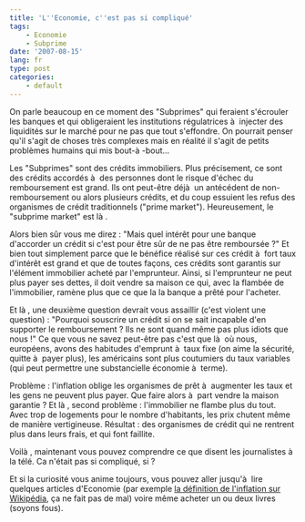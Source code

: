 ```yaml
---
title: 'L''Economie, c''est pas si compliqué'
tags:
    - Economie
    - Subprime
date: '2007-08-15'
lang: fr
type: post
categories:
    - default
---
```


On parle beaucoup en ce moment des "Subprimes" qui feraient s'écrouler les banques et qui obligeraient les institutions régulatrices à  injecter des liquidités sur le marché pour ne pas que tout s'effondre. On pourrait penser qu'il s'agit de choses très complexes mais en réalité il s'agit de petits problèmes humains qui mis bout-à -bout…

Les "Subprimes" sont des crédits immobiliers. Plus précisement, ce sont des crédits accordés à  des personnes dont le risque d'échec du remboursement est grand. Ils ont peut-être déjà  un antécédent de non-remboursement ou alors plusieurs crédits, et du coup essuient les refus des organismes de crédit traditionnels ("prime market"). Heureusement, le "subprime market" est là .

Alors bien s&ucirc;r vous me direz&nbsp;: "Mais quel intérêt pour une banque d'accorder un crédit si c'est pour être s&ucirc;r de ne pas être remboursée&nbsp;?" Et bien tout simplement parce que le bénéfice réalisé sur ces crédit à  fort taux d'intérêt est grand et que de toutes façons, ces crédits sont garantis sur l'élément immobilier acheté par l'emprunteur. Ainsi, si l'emprunteur ne peut plus payer ses dettes, il doit vendre sa maison ce qui, avec la flambée de l'immobilier, ramène plus que ce que la la banque a prêté pour l'acheter.

Et là , une deuxième question devrait vous assaillir (c'est violent une question)&nbsp;: "Pourquoi souscrire un crédit si on se sait incapable d'en supporter le remboursement&nbsp;? Ils ne sont quand même pas plus idiots que nous&nbsp;!" Ce que vous ne savez peut-être pas c'est que là  où nous, européens, avons des habitudes d'emprunt à  taux fixe (on aime la sécurité, quitte à  payer plus), les américains sont plus coutumiers du taux variables (qui peut permettre une substancielle économie à  terme).

Problème&nbsp;: l'inflation oblige les organismes de prêt à  augmenter les taux et les gens ne peuvent plus payer. Que faire alors à  part vendre la maison garantie&nbsp;? Et là , second problème&nbsp;: l'immobilier ne flambe plus du tout. Avec trop de logements pour le nombre d'habitants, les prix chutent même de manière vertigineuse. Résultat&nbsp;: des organismes de crédit qui ne rentrent plus dans leurs frais, et qui font faillite.

Voilà , maintenant vous pouvez comprendre ce que disent les journalistes à  la télé. Ca n'était pas si compliqué, si&nbsp;?

Et si la curiosité vous anime toujours, vous pouvez aller jusqu'à  lire quelques articles d'Economie (par exemple [la définition de l'inflation sur Wikipédia](http://fr.wikipedia.org/wiki/Inflation), ça ne fait pas de mal) voire même acheter un ou deux livres (soyons fous).
